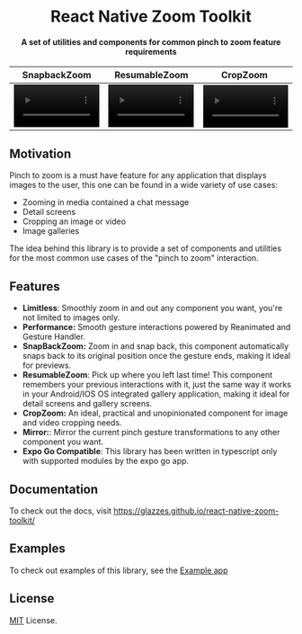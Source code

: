 <div>
  <h1 align="center">React Native Zoom Toolkit</h1>
</div>

<div>
  <h4 align="center">A set of utilities and components for common pinch to zoom feature requirements</h4>
</div>

| &nbsp;SnapbackZoom&nbsp; | ResumableZoom | &nbsp;&nbsp;&nbsp;&nbsp;&nbsp;CropZoom&nbsp;&nbsp;&nbsp;&nbsp;&nbsp;&nbsp; |
|--------------|---------------|----------|
|<video src="https://github.com/Glazzes/react-native-zoomable/assets/52082794/19f73880-96ee-4eb4-b68f-53191faf4027" width="100%" controls> | <video src="https://github.com/Glazzes/react-native-zoom-toolkit/assets/52082794/f07a8916-e115-4af5-ae6d-932fa86a5e53" width="100%" controls> | <video src="https://github.com/Glazzes/react-native-zoomable/assets/52082794/7253f7d5-42b0-4426-92ca-5b6772e10b5e" width="100%" controls> |
 
## Motivation
Pinch to zoom is a must have feature for any application that displays images to the user, this one can be found in a wide variety of use cases:
- Zooming in media contained a chat message
- Detail screens
- Cropping an image or video
- Image galleries

The idea behind this library is to provide a set of components and utilities for the most common use cases of the "pinch to zoom" interaction.


## Features
- **Limitless**: Smoothly zoom in and out any component you want, you're not limited to images only.
- **Performance:** Smooth gesture interactions powered by Reanimated and Gesture Handler.
- **SnapBackZoom:** Zoom in and snap back, this component automatically snaps back to its original position once the gesture ends, making it ideal for previews.
- **ResumableZoom**: Pick up where you left last time! This component remembers your previous interactions with it, just the same way it works in your Android/IOS OS integrated gallery application, making it ideal for detail screens and gallery screens.
- **CropZoom:** An ideal, practical and unopinionated component for image and video cropping needs.
- **Mirror:**: Mirror the current pinch gesture transformations to any other component you want.
- **Expo Go Compatible**: This library has been written in typescript only with supported modules by the expo go app.

## Documentation
To check out the docs, visit https://glazzes.github.io/react-native-zoom-toolkit/

## Examples
To check out examples of this library, see the [Example app](./example/)

## License
[MIT](./LICENSE) License.
